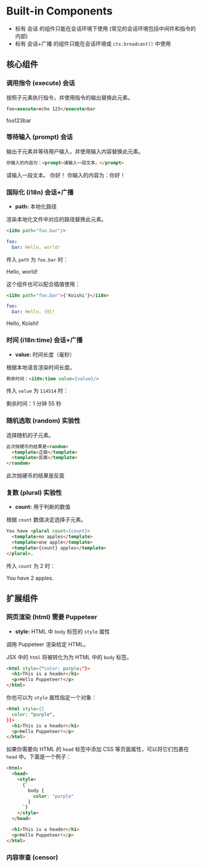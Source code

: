 # Built-in Components

- 标有 <badge>会话</badge> 的组件只能在会话环境下使用 (常见的会话环境包括中间件和指令的内部)
- 标有 <badge>会话+广播</badge> 的组件只能在会话环境或 `ctx.broadcast()` 中使用

## 核心组件

### 调用指令 (execute) <badge>会话</badge>

按照子元素执行指令，并使用指令的输出替换此元素。

```html
foo<execute>echo 123</execute>bar
```

<chat-panel>
<chat-message nickname="Koishi">foo123bar</chat-message>
</chat-panel>

### 等待输入 (prompt) <badge>会话</badge>

输出子元素并等待用户输入，并使用输入内容替换此元素。

```html
你输入的内容为：<prompt>请输入一段文本。</prompt>
```

<chat-panel>
<chat-message nickname="Koishi">请输入一段文本。</chat-message>
<chat-message nickname="Alice">你好！</chat-message>
<chat-message nickname="Koishi">你输入的内容为：你好！</chat-message>
</chat-panel>

### 国际化 (i18n) <badge>会话+广播</badge>

- **path:** 本地化路径

渲染本地化文件中对应的路径替换此元素。

```html
<i18n path="foo.bar"/>
```

```yaml
foo:
  bar: Hello, world!
```

传入 `path` 为 `foo.bar` 时：

<chat-panel>
<chat-message nickname="Koishi">Hello, world!</chat-message>
</chat-panel>

这个组件也可以配合插值使用：

```html
<i18n path="foo.bar">{'Koishi'}</i18n>
```

```yaml
foo:
  bar: Hello, {0}!
```

<chat-panel>
<chat-message nickname="Koishi">Hello, Koishi!</chat-message>
</chat-panel>

### 时间 (i18n:time) <badge>会话+广播</badge>

- **value:** 时间长度（毫秒）

根据本地语言渲染时间长度。

```html
剩余时间：<i18n:time value={value}/>
```

传入 `value` 为 `114514` 时：

<chat-panel>
<chat-message nickname="Koishi">剩余时间：1 分钟 55 秒</chat-message>
</chat-panel>

### 随机选取 (random) <badge type="warning">实验性</badge>

选择随机的子元素。

```html
此次抛硬币的结果是<random>
  <template>正面</template>
  <template>反面</template>
</random>
```

<chat-panel>
<chat-message nickname="Koishi">此次抛硬币的结果是反面</chat-message>
</chat-panel>

### 复数 (plural) <badge type="warning">实验性</badge>

- **count:** 用于判断的数值

根据 `count` 数值决定选择子元素。

```html
You have <plural count={count}>
  <template>no apples</template>
  <template>one apple</template>
  <template>{count} apples</template>
</plural>.
```

传入 `count` 为 2 时：

<chat-panel>
<chat-message nickname="Koishi">You have 2 apples.</chat-message>
</chat-panel>

## 扩展组件

### 网页渲染 (html) <badge>需要 Puppeteer</badge>

- **style:** HTML 中 `body` 标签的 `style` 属性

调用 Puppeteer 渲染给定 HTML。

JSX 中的 `html` 将被转化为为 HTML 中的 `body` 标签。

```html
<html style={"color: purple;"}>
  <h1>This is a header</h1>
  <p>Hello Puppeteer!</p>
</html>
```

你也可以为 `style` 属性指定一个对象：

```html
<html style={{
  color: "purple",
}}>
  <h1>This is a header</h1>
  <p>Hello Puppeteer!</p>
</html>
```

如果你需要向 HTML 的 `head` 标签中添加 CSS 等页面属性，可以将它们包裹在 `head` 中。下面是一个例子：

```html
<html>
  <head>
    <style>
      {`
        body {
          color: "purple"
        }
      `}
    </style>
  </head>

  <h1>This is a header</h1>
  <p>Hello Puppeteer!</p>
</html>
```

### 内容审查 (censor)
